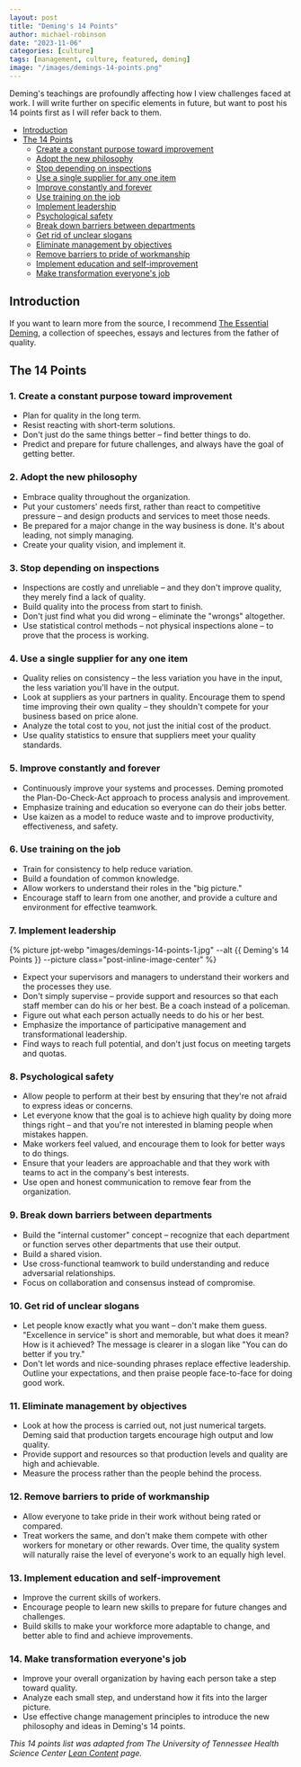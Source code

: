 ```yaml
---
layout: post
title: "Deming's 14 Points"
author: michael-robinson
date: "2023-11-06"
categories: [culture]
tags: [management, culture, featured, deming]
image: "/images/demings-14-points.png"
---
```


Deming's teachings are profoundly affecting how I view challenges faced at work. I will write further on specific elements in future, but want to post his 14 points first as I will refer back to them.

<!-- TOC -->

- [Introduction](#introduction)
- [The 14 Points](#the-14-points)
  - [Create a constant purpose toward improvement](#1-create-a-constant-purpose-toward-improvement)
  - [Adopt the new philosophy](#2-adopt-the-new-philosophy)
  - [Stop depending on inspections](#3-stop-depending-on-inspections)
  - [Use a single supplier for any one item](#4-use-a-single-supplier-for-any-one-item)
  - [Improve constantly and forever](#5-improve-constantly-and-forever)
  - [Use training on the job](#6-use-training-on-the-job)
  - [Implement leadership](#7-implement-leadership)
  - [Psychological safety](#8-psychological-safety)
  - [Break down barriers between departments](#9-break-down-barriers-between-departments)
  - [Get rid of unclear slogans](#10-get-rid-of-unclear-slogans)
  - [Eliminate management by objectives](#11-eliminate-management-by-objectives)
  - [Remove barriers to pride of workmanship](#12-remove-barriers-to-pride-of-workmanship)
  - [Implement education and self-improvement](#13-implement-education-and-self-improvement)
  - [Make transformation everyone's job](#14-make-transformation-everyones-job)

<!-- /TOC -->
## Introduction

If you want to learn more from the source, I recommend [The Essential Deming](https://deming.org/the-essential-deming-new-book-on-dr-deming-work/), a collection of speeches, essays and lectures from the father of quality.

## The 14 Points

### 1. Create a constant purpose toward improvement

- Plan for quality in the long term.
- Resist reacting with short-term solutions.
- Don't just do the same things better – find better things to do.
- Predict and prepare for future challenges, and always have the goal of getting better.

### 2. Adopt the new philosophy

- Embrace quality throughout the organization.
- Put your customers' needs first, rather than react to competitive pressure – and design products and services to meet those needs.
- Be prepared for a major change in the way business is done. It's about leading, not simply managing.
- Create your quality vision, and implement it.

### 3. Stop depending on inspections

- Inspections are costly and unreliable – and they don't improve quality, they merely find a lack of quality.
- Build quality into the process from start to finish.
- Don't just find what you did wrong – eliminate the "wrongs" altogether.
- Use statistical control methods – not physical inspections alone – to prove that the process is working.

### 4. Use a single supplier for any one item

- Quality relies on consistency – the less variation you have in the input, the less variation you'll have in the output.
- Look at suppliers as your partners in quality. Encourage them to spend time improving their own quality – they shouldn't compete for your business based on price alone.
- Analyze the total cost to you, not just the initial cost of the product.
- Use quality statistics to ensure that suppliers meet your quality standards.

### 5. Improve constantly and forever

- Continuously improve your systems and processes. Deming promoted the Plan-Do-Check-Act approach to process analysis and improvement.
- Emphasize training and education so everyone can do their jobs better.
- Use kaizen as a model to reduce waste and to improve productivity, effectiveness, and safety.

### 6. Use training on the job

- Train for consistency to help reduce variation.
- Build a foundation of common knowledge.
- Allow workers to understand their roles in the "big picture."
- Encourage staff to learn from one another, and provide a culture and environment for effective teamwork.

### 7. Implement leadership

{% picture jpt-webp "images/demings-14-points-1.jpg" --alt {{ Deming's 14 Points }} --picture class="post-inline-image-center" %}

- Expect your supervisors and managers to understand their workers and the processes they use.
- Don't simply supervise – provide support and resources so that each staff member can do his or her best. Be a coach instead of a policeman.
- Figure out what each person actually needs to do his or her best.
- Emphasize the importance of participative management and transformational leadership.
- Find ways to reach full potential, and don't just focus on meeting targets and quotas.

### 8. Psychological safety

- Allow people to perform at their best by ensuring that they're not afraid to express ideas or concerns.
- Let everyone know that the goal is to achieve high quality by doing more things right – and that you're not interested in blaming people when mistakes happen.
- Make workers feel valued, and encourage them to look for better ways to do things.
- Ensure that your leaders are approachable and that they work with teams to act in the company's best interests.
- Use open and honest communication to remove fear from the organization.

### 9. Break down barriers between departments

- Build the "internal customer" concept – recognize that each department or function serves other departments that use their output.
- Build a shared vision.
- Use cross-functional teamwork to build understanding and reduce adversarial relationships.
- Focus on collaboration and consensus instead of compromise.

### 10. Get rid of unclear slogans

- Let people know exactly what you want – don't make them guess. "Excellence in service" is short and memorable, but what does it mean? How is it achieved? The message is clearer in a slogan like "You can do better if you try."
- Don't let words and nice-sounding phrases replace effective leadership. Outline your expectations, and then praise people face-to-face for doing good work.

### 11. Eliminate management by objectives

- Look at how the process is carried out, not just numerical targets. Deming said that production targets encourage high output and low quality.
- Provide support and resources so that production levels and quality are high and achievable.
- Measure the process rather than the people behind the process.

### 12. Remove barriers to pride of workmanship

- Allow everyone to take pride in their work without being rated or compared.
- Treat workers the same, and don't make them compete with other workers for monetary or other rewards. Over time, the quality system will naturally raise the level of everyone's work to an equally high level.

### 13. Implement education and self-improvement

- Improve the current skills of workers.
- Encourage people to learn new skills to prepare for future changes and challenges.
- Build skills to make your workforce more adaptable to change, and better able to find and achieve improvements.

### 14. Make transformation everyone's job

- Improve your overall organization by having each person take a step toward quality.
- Analyze each small step, and understand how it fits into the larger picture.
- Use effective change management principles to introduce the new philosophy and ideas in Deming's 14 points.

_This 14 points list was adapted from The University of Tennessee Health Science Center [Lean Content](https://www.uthsc.edu/its/business-productivity-solutions/lean-uthsc/deming.php) page._
